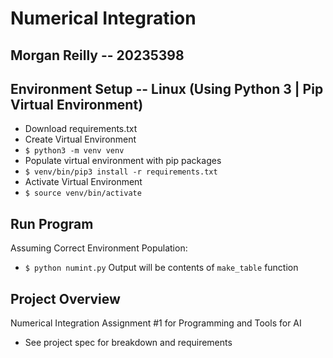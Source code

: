 # Numerical Integration
## Morgan Reilly -- 20235398
## Environment Setup -- Linux (Using Python 3 | Pip Virtual Environment)
* Download requirements.txt
* Create Virtual Environment
* `$ python3 -m venv venv`
* Populate virtual environment with pip packages
* `$ venv/bin/pip3 install -r requirements.txt`
* Activate Virtual Environment
* `$ source venv/bin/activate`

## Run Program
Assuming Correct Environment Population:
* `$ python numint.py`
Output will be contents of `make_table` function
## Project Overview
Numerical Integration Assignment #1 for Programming and Tools for AI
* See project spec for breakdown and requirements
